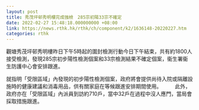 ```yaml
---
layout: post
title: 秀茂坪邨秀明樓完成強檢　285宗初陽33宗不確定
date: 2022-02-27 15:48:18.000000000 +08:00
link: https://news.rthk.hk/rthk/ch/component/k2/1636148-20220227.htm
categories: rthk
---
```


觀塘秀茂坪邨秀明樓昨日下午5時起的圍封檢測行動今日下午結束，共有約1800人接受檢測，發現285宗初步陽性檢測個案和33宗檢測結果不確定個案，衞生署衞生防護中心會安排跟進。

就指明「受限區域」內發現的初步陽性檢測個案，政府將會提供尚待入院或隔離設施時的健康建議和消毒用品，供有關家庭在等候跟進安排期間使用。
　　 
此外，政府亦在「受限區域」內派員到訪約710戶，當中32戶在過程中沒人應門，當局會採取措施跟進。
